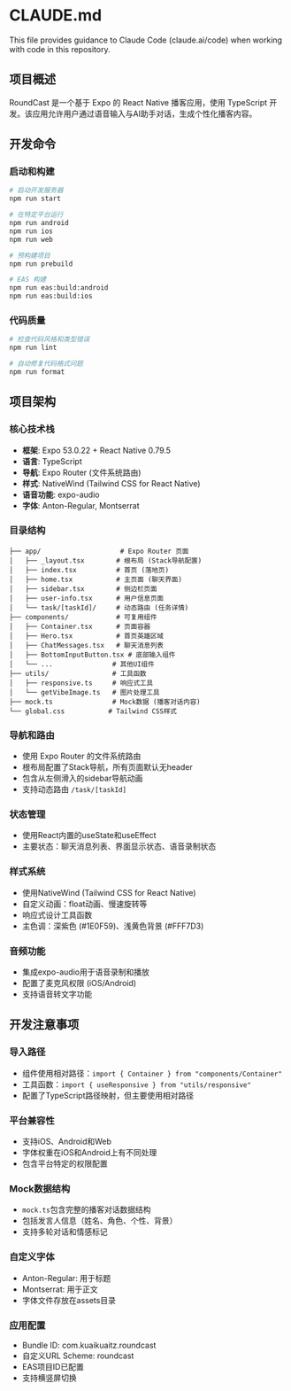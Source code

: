 # CLAUDE.md

This file provides guidance to Claude Code (claude.ai/code) when working with code in this repository.

## 项目概述

RoundCast 是一个基于 Expo 的 React Native 播客应用，使用 TypeScript 开发。该应用允许用户通过语音输入与AI助手对话，生成个性化播客内容。

## 开发命令

### 启动和构建
```bash
# 启动开发服务器
npm run start

# 在特定平台运行
npm run android
npm run ios  
npm run web

# 预构建项目
npm run prebuild

# EAS 构建
npm run eas:build:android
npm run eas:build:ios
```

### 代码质量
```bash
# 检查代码风格和类型错误
npm run lint

# 自动修复代码格式问题
npm run format
```

## 项目架构

### 核心技术栈
- **框架**: Expo 53.0.22 + React Native 0.79.5
- **语言**: TypeScript
- **导航**: Expo Router (文件系统路由)
- **样式**: NativeWind (Tailwind CSS for React Native) 
- **语音功能**: expo-audio
- **字体**: Anton-Regular, Montserrat

### 目录结构
```
├── app/                    # Expo Router 页面
│   ├── _layout.tsx        # 根布局 (Stack导航配置)
│   ├── index.tsx          # 首页 (落地页)
│   ├── home.tsx           # 主页面 (聊天界面)
│   ├── sidebar.tsx        # 侧边栏页面
│   ├── user-info.tsx      # 用户信息页面
│   └── task/[taskId]/     # 动态路由 (任务详情)
├── components/            # 可复用组件
│   ├── Container.tsx      # 页面容器
│   ├── Hero.tsx           # 首页英雄区域
│   ├── ChatMessages.tsx   # 聊天消息列表
│   ├── BottomInputButton.tsx # 底部输入组件
│   └── ...               # 其他UI组件
├── utils/                # 工具函数
│   ├── responsive.ts     # 响应式工具
│   └── getVibeImage.ts   # 图片处理工具
├── mock.ts               # Mock数据 (播客对话内容)
└── global.css           # Tailwind CSS样式
```

### 导航和路由
- 使用 Expo Router 的文件系统路由
- 根布局配置了Stack导航，所有页面默认无header
- 包含从左侧滑入的sidebar导航动画
- 支持动态路由 `/task/[taskId]`

### 状态管理
- 使用React内置的useState和useEffect
- 主要状态：聊天消息列表、界面显示状态、语音录制状态

### 样式系统
- 使用NativeWind (Tailwind CSS for React Native)
- 自定义动画：float动画、慢速旋转等
- 响应式设计工具函数
- 主色调：深紫色 (#1E0F59)、浅黄色背景 (#FFF7D3)

### 音频功能
- 集成expo-audio用于语音录制和播放
- 配置了麦克风权限 (iOS/Android)
- 支持语音转文字功能

## 开发注意事项

### 导入路径
- 组件使用相对路径：`import { Container } from "components/Container"`
- 工具函数：`import { useResponsive } from "utils/responsive"`
- 配置了TypeScript路径映射，但主要使用相对路径

### 平台兼容性
- 支持iOS、Android和Web
- 字体权重在iOS和Android上有不同处理
- 包含平台特定的权限配置

### Mock数据结构
- `mock.ts`包含完整的播客对话数据结构
- 包括发言人信息（姓名、角色、个性、背景）
- 支持多轮对话和情感标记

### 自定义字体
- Anton-Regular: 用于标题
- Montserrat: 用于正文
- 字体文件存放在assets目录

### 应用配置
- Bundle ID: com.kuaikuaitz.roundcast
- 自定义URL Scheme: roundcast
- EAS项目ID已配置
- 支持横竖屏切换
